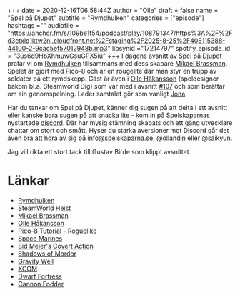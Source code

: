 +++ 
date = 2020-12-16T06:58:44Z
author = "Olle"
draft = false
name = "Spel på Djupet"
subtitle = "Rymdhulken"
categories = ["episode"]
hashtags =""
audiofile = "https://anchor.fm/s/109be1f54/podcast/play/108791347/https%3A%2F%2Fd3ctxlq1ktw2nl.cloudfront.net%2Fstaging%2F2025-8-25%2F408115388-44100-2-9cac5ef57012948b.mp3"
libsynid ="17214797"
spotify_episode_id = "3us6d9HbXhmuwGsuGPX5iu"
+++ 
I dagens avsnitt av Spel på Djupet pratar vi om [Rymdhulken](https://spoike.itch.io/rymdhulken) tillsammans med dess skapare [Mikael Brassman](https://twitter.com/spoike). Spelet är gjort med Pico-8 och är en rougelite där man styr en trupp av soldater på ett rymdskepp. Gäst är även i [Olle Håkansson](https://twitter.com/ollhax) (speldesigner bakom bl.a. Steamworld Dig) som var med i avsnitt [#107](http://spelskaparna.com/episode/107/) och som berättar om sin genomspelning. Leder samtalet gör som vanligt [Jona](http://twiter.com/saikyun).

Har du tankar om Spel på Djupet, känner dig sugen på att delta i ett avsnitt eller kanske bara sugen på att snacka lite - kom in på Spelskaparnas nystartade [discord](https://discord.gg/hBHEXss). Där har mysig stämning skapats och ett gäng utvecklare chattar om stort och smått. Hyser du starka aversioner mot Discord går det även bra att höra av sig på info@spelskaparna.se, [@ollandin](https://twitter.com/ollelandin) eller [@saikyun](https://twitter.com/Saikyun).

Jag vill rikta ett stort tack till Gustav Birde som klippt avsnittet.

# Länkar 
* [Rymdhulken](https://spoike.itch.io/rymdhulken)
* [SteamWorld Heist](https://www.youtube.com/watch?v=mV5_Hp3kG7U&t=36s&ab_channel=Image%26FormGames)
* [Mikael Brassman](https://twitter.com/spoike)
* [Olle Håkansson](https://twitter.com/ollhax)
* [Pico-8 Tutorial - Roguelike](https://www.youtube.com/playlist?list=PLea8cjCua_P3LL7J1Q9b6PJua0A-96uUS)
* [Space Marines](https://adamalexandr.itch.io/space-marines)
* [Sid Meier's Covert Action](https://www.youtube.com/watch?v=Z-VAwGlghoU&ab_channel=MajorThriftwood)
* [Shadows of Mordor](https://www.youtube.com/watch?v=fpRXiyIvvX4&ab_channel=outsidexbox)
* [Gravity Well](https://www.youtube.com/watch?v=kPrAPJRMtIU&ab_channel=bentoneko)
* [XCOM](https://en.wikipedia.org/wiki/XCOM)
* [Dwarf Fortress](https://www.youtube.com/watch?v=VAhHkJQ3KgY&ab_channel=Noclip)
* [Cannon Fodder](https://www.youtube.com/watch?v=1XUqK4l3VAU&ab_channel=Al82RetrogamingLongplays)